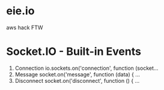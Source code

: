 # eie.io
aws hack
FTW

# Socket.IO - Built-in Events
1. Connection
io.sockets.on('connection', function (socket...
2. Message
socket.on('message', function (data) { ...
3. Disconnect
socket.on('disconnect', function () { ...
